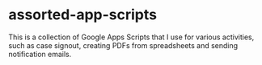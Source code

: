# assorted-app-scripts
This is a collection of Google Apps Scripts that I use for various activities, such as case signout, creating PDFs from spreadsheets and sending notification emails.

